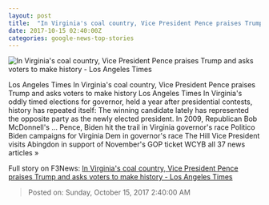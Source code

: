 ```yaml
---
layout: post
title:  "In Virginia's coal country, Vice President Pence praises Trump and asks voters to make history - Los Angeles Times"
date: 2017-10-15 02:40:00Z
categories: google-news-top-stories
---
```


![In Virginia's coal country, Vice President Pence praises Trump and asks voters to make history - Los Angeles Times](http://www.trbimg.com/img-59e2cae8/turbine/la-na-pol-pence-virginia-governor-20171014)

Los Angeles Times In Virginia's coal country, Vice President Pence praises Trump and asks voters to make history Los Angeles Times In Virginia's oddly timed elections for governor, held a year after presidential contests, history has repeated itself: The winning candidate lately has represented the opposite party as the newly elected president. In 2009, Republican Bob McDonnell's ... Pence, Biden hit the trail in Virginia governor's race Politico Biden campaigns for Virginia Dem in governor's race The Hill Vice President visits Abingdon in support of November's GOP ticket WCYB all 37 news articles »


Full story on F3News: [In Virginia's coal country, Vice President Pence praises Trump and asks voters to make history - Los Angeles Times](http://www.f3nws.com/n/S4x4BC)

> Posted on: Sunday, October 15, 2017 2:40:00 AM
